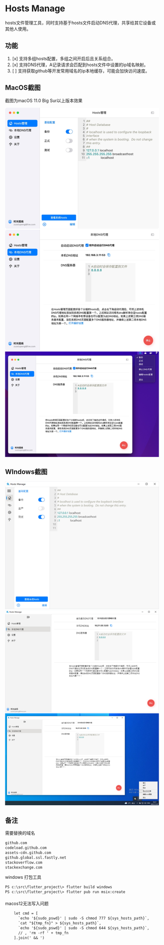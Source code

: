 # Hosts Manage

hosts文件管理工具，同时支持基于hosts文件启动DNS代理，共享给其它设备或其他人使用。

## 功能
1. [x] 支持多组hosts配置，多组之间开启后且关系组合。
2. [x] 支持DNS代理，A记录请求会匹配到hosts文件中设置的ip域名映射。
3. [ ] 支持获取github等开发常用域名的ip本地缓存，可能会加快访问速度。 

## MacOS截图

截图为macOS 11.0 Big Sur以上版本效果

![](snapshot/macos01.jpg)
![](snapshot/macos02.jpg)
![](snapshot/macos03.jpg)

## WIndows截图
![](snapshot/windows01.jpg)
![](snapshot/windows02.jpg)
![](snapshot/windows03.jpg)

## 备注

需要替换的域名
```
github.com
codeload.github.com
assets-cdn.github.com
github.global.ssl.fastly.net
stackoverflow.com
stackexchange.com
```

windows 打包工具
```
PS c:\src\flutter_project\> flutter build windows
PS c:\src\flutter_project\> flutter pub run msix:create
```

####
macos12无法写入问题

```
    let cmd = [
      `echo '${sudo_pswd}' | sudo -S chmod 777 ${sys_hosts_path}`,
      `cat "${tmp_fn}" > ${sys_hosts_path}`,
      `echo '${sudo_pswd}' | sudo -S chmod 644 ${sys_hosts_path}`,
      // , 'rm -rf ' + tmp_fn
    ].join(' && ')
```
